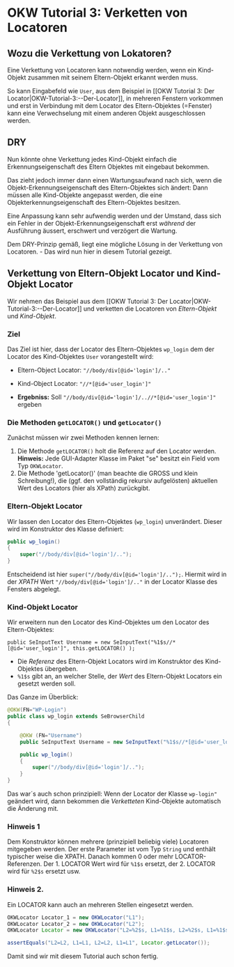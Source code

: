 # OKW Tutorial 3: Verketten von Locatoren

## Wozu die Verkettung von Lokatoren?
Eine Verkettung von Locatoren kann notwendig werden, wenn ein Kind-Objekt zusammen mit seinem Eltern-Objekt erkannt werden muss.  

So kann Eingabefeld wie `User`, aus dem Beispiel in [[OKW Tutorial 3: Der Locator|OKW-Tutorial-3:--Der-Locator]], in mehreren Fenstern vorkommen und erst in Verbindung mit dem Locator des Eltern-Objektes (=Fenster) kann eine Verwechselung mit einem anderen Objekt ausgeschlossen werden.

## DRY

Nun könnte ohne Verkettung jedes Kind-Objekt einfach die Erkennungseigenschaft des Eltern Objektes mit eingebaut bekommen.

Das zieht jedoch immer dann einen Wartungsaufwand nach sich, wenn die Objekt-Erkennungseigenschaft des Eltern-Objektes sich ändert: Dann müssen alle Kind-Objekte angepasst werden, die eine Objekterkennungseigenschaft des Eltern-Objektes besitzen.

Eine Anpassung kann sehr aufwendig werden und der Umstand, dass sich ein Fehler in der Objekt-Erkennungseigenschaft erst _während_ der Ausführung äussert, erschwert und verzögert die Wartung.

Dem DRY-Prinzip gemäß, liegt eine mögliche Lösung in der Verkettung von Locatoren. - Das wird nun hier in diesem Tutorial gezeigt.

## Verkettung von Eltern-Objekt Locator und Kind-Objekt Locator

Wir nehmen das Beispiel aus dem [[OKW Tutorial 3: Der Locator|OKW-Tutorial-3:--Der-Locator]] und verketten die Locatoren von _Eltern-Objekt_ und _Kind-Objekt_.

### Ziel

Das Ziel ist hier, dass der Locator des Eltern-Objektes `wp_login` dem der Locator des Kind-Objektes `User` vorangestellt wird:

* Eltern-Object Locator: `"//body/div[@id='login']/.."`
* Kind-Object Locator: `"//*[@id='user_login']"`

* **Ergebniss:** Soll `"//body/div[@id='login']/..//*[@id='user_login']"` ergeben

### Die Methoden `getLOCATOR()` und `getLocator()`
Zunächst müssen wir zwei Methoden kennen lernen:
1. Die Methode `getLOCATOR()` holt die Referenz auf den Locator werden.<br>
   **Hinweis:** Jede GUI-Adapter Klasse im Paket "se" besitzt ein Field vom Typ `OKWLocator`.
2. Die Methode 'getLocator()' (man beachte die GROSS und klein Schreibung!), die (ggf. den vollständig rekursiv aufgelösten) aktuellen Wert des Locators (hier als XPath) zurückgibt.

### Eltern-Objekt Locator
Wir lassen den Locator des Eltern-Objektes (`wp_login`) unverändert.
Dieser wird im Konstruktor des Klasse definiert:

```java
public wp_login()
{
    super("//body/div[@id='login']/..");
}
```

Entscheidend ist hier `super("//body/div[@id='login']/..");`. Hiermit wird in der _XPATH_ Wert
`"//body/div[@id='login']/.."` in der Locator Klasse des Fensters abgelegt.

### Kind-Objekt Locator
Wir erweitern nun den Locator des Kind-Objektes um den Locator des Eltern-Objektes:

`public SeInputText Username = new SeInputText("%1$s//*[@id='user_login']", this.getLOCATOR() );`

* Die _Referenz_ des Eltern-Objekt Locators wird im Konstruktor des Kind-Objektes übergeben.
* `%1$s` gibt an, an welcher Stelle, der _Wert_ des Eltern-Objekt Locators ein gesetzt werden soll. 

Das Ganze im Überblick:

```java
@OKW(FN="WP-Login")
public class wp_login extends SeBrowserChild
{

    @OKW (FN="Username")
    public SeInputText Username = new SeInputText("%1$s//*[@id='user_login']", this.getLOCATOR() );

    public wp_login()
    {
    	super("//body/div[@id='login']/..");
    }
}
```

Das war´s auch schon prinzipiell: Wenn der Locator der Klasse `wp-login"` geändert wird, dann bekommen die _Verketteten_ Kind-Objekte automatisch die Änderung mit.

### Hinweis 1

Dem Konstruktor können mehrere (prinzipiell beliebig viele) Locatoren mitgegeben werden. Der erste Parameter ist vom Typ `String` und enthält typischer weise die XPATH. Danach kommen 0 oder mehr LOCATOR-Referenzen. Der 1. LOCATOR Wert wird für `%1$s` ersetzt, der 2. LOCATOR wird für `%2$s` ersetzt usw.

### Hinweis 2.

Ein LOCATOR kann auch an mehreren Stellen eingesetzt werden.

```java
OKWLocator Locator_1 = new OKWLocator("L1");
OKWLocator Locator_2 = new OKWLocator("L2");
OKWLocator Locator = new OKWLocator("L2=%2$s, L1=%1$s, L2=%2$s, L1=%1$s", Locator_1, Locator_2);

assertEquals("L2=L2, L1=L1, L2=L2, L1=L1", Locator.getLocator());
``` 


Damit sind wir mit diesem Tutorial auch schon fertig.
